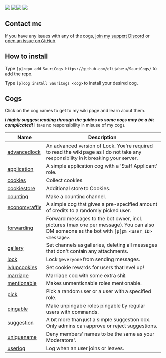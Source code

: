 [![](https://img.shields.io/badge/SauriCogs-by_elijabesu-ffb8d7.svg?style=popout-square&logo=python&logoColor=ffb8d7)](https://cogs.saurich.com/) [![](https://discord.com/api/guilds/816336417797570631/widget.png)](https://discord.gg/rrJVJddnVv)[![](https://img.shields.io/badge/Red%20DiscordBot-V3-red.svg)](https://github.com/Cog-Creators/Red-DiscordBot) [![](https://img.shields.io/badge/code%20style-black-000000.svg)](https://github.com/python/black)

## Contact me

If you have any issues with any of the cogs, <a href="https://discord.gg/rrJVJddnVv">join my support Discord</a> or <a href="https://github.com/elijabesu/SauriCogs/issues">open an issue on GitHub</a>.

## How to install

Type `[p]repo add SauriCogs https://github.com/elijabesu/SauriCogs/` to add the repo.

Type `[p]cog install SauriCogs <cog>` to install your desired cog.

## Cogs

Click on the cog names to get to my wiki page and learn about them.

***I highly suggest reading through the guides as some cogs may be a bit complicated!*** I take no responsibility in misuse of my cogs.

| Name | Description | 
| --- | --- | 
| [advancedlock](https://cogs.saurich.com/advancedlock.html) | An advanced version of Lock. You're required to read the wiki page as I do not take any responsibility in it breaking your server. | 
| [application](https://cogs.saurich.com/application.html) | A simple application cog with a 'Staff Applicant' role. | 
| [cookies](https://cogs.saurich.com/cookies.html) | Collect cookies. |
| [cookiestore](https://cogs.saurich.com/cookiestore.html) | Additional store to Cookies. |
| [counting](https://cogs.saurich.com/counting.html) | Make a counting channel. |
| [economyraffle](https://cogs.saurich.com/economyraffle.html) | A simple cog that gives a pre-specified amount of credits to a randomly picked user. | 
| [forwarding](https://cogs.saurich.com/forwarding.html) | Forward messages to the bot owner, incl. pictures (max one per message). You can also DM someone as the bot with `[p]pm <user_ID> <message>`. |
| [gallery](https://cogs.saurich.com/gallery.html) | Set channels as galleries, deleting all messages that don't contain any attachments. |
| [lock](https://cogs.saurich.com/lock.html) | Lock `@everyone` from sending messages. |
| [lvlupcookies](https://cogs.saurich.com/lvlupcookies.html) | Set cookie rewards for users that level up! |
| [marriage](https://cogs.saurich.com/marriage.html) | Marriage cog with some extra shit. |
| [mentionable](https://cogs.saurich.com/mentionable.html) | Makes unmentionable roles mentionable. |
| [pick](https://cogs.saurich.com/pick.html) | Pick a random user or a user with a specified role. |
| [pingable](https://cogs.saurich.com/pingable.html) | Make unpingable roles pingable by regular users with commands. |
| [suggestion](https://cogs.saurich.com/suggestion.html) | A bit more than just a simple suggestion box. Only admins can approve or reject suggestions. |
| [uniquename](https://cogs.saurich.com/uniquename.html) | Deny members' names to be the same as your Moderators'. |
| [userlog](https://cogs.saurich.com/userlog.html) | Log when an user joins or leaves. |
